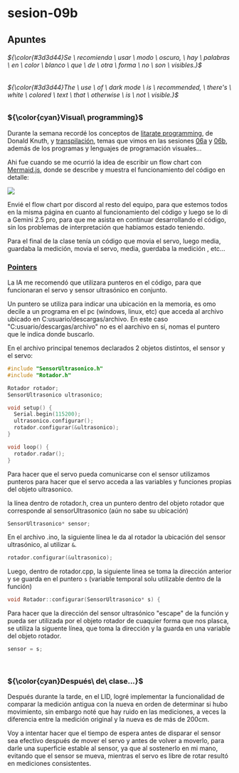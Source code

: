 # sesion-09b

## Apuntes
###### ${\color{#3d3d44}Se \ recomienda \ usar \ modo \ oscuro, \ hay \ palabras \ en \ color \ blanco \ que \ de \ otra \ forma \ no \ son \ visibles.}$ <br/>
###### ${\color{#3d3d44}The \ use \ of \ dark mode \ is \ recommended, \ there's \ white \ colored \ text \ that \ otherwise \ is \ not \ visible.}$ <br/>

### ${\color{cyan}Visual\ programming}$

Durante la semana recordé los conceptos de [litarate programming](https://en.wikipedia.org/wiki/Literate_programming), de Donald Knuth, y [transpilación](https://es.wikipedia.org/wiki/Transpilador), temas que vimos en las sesiones [06a](https://github.com/disenoUDP/dis8645-2025-02-procesos/tree/main/28-FranUDP/sesion-06a) y [06b](https://github.com/disenoUDP/dis8645-2025-02-procesos/tree/main/28-FranUDP/sesion-06b), además de los programas y lenguajes de programación visuales...

Ahi fue cuando se me ocurrió la idea de escribir un flow chart con [Mermaid.js](https://mermaid.js.org/), donde se describe y muestra el funcionamiento del código en detalle:

[![](https://mermaid.ink/img/pako:eNqNU8tu2zAQ_BWCJ4VwAju2bFmHBqnzaNo8gCS9FLosRNphK5IqKTqJH5_UUz6gQPNjXVKNnVzaXgSR2tmZ2VktaWm4oDmdVua-vAPbkNujQp8kN8LOzTVwsKQ0Sgq9ACI0qYDUxslSPj9pIjW-QEUYAz3zlbmQmrEdsrv7jhwW-nD56-exe4uAsvEIkLPwhC0QHhg7WEfk6tKsyPuWn8AcAjFjNTjDGJlZ4MYhErtyYQUqbvlWt8IqqcMtUWYurBMrMkl81VhEok5DlMRvXLoGNKpuYUfJqQfL0VpF5lAZS8DJmUYSggIjG3asiAtqIiQYaxlvnn-syPF_CJWL714KZPmL1NPk8z-kfkgmRtVggSjB346zNDEY0I2w0oTArBWuNppjbo0IVpR0ClXGabf9zpY3AYYi91vrwrW5CHcQOjrUYEHjABhTYGdCH1trLGPrQp9tk_qYXAQPWBRndPXVOLQf0o1cpPSPSPFCwOUUJyH0zqZHO0VS6Ek8f9oszcZ-9IsRST1t7ZlX-xOqDj2XZrs_seN5ci1qa7gvBfE6hBitQih1MVJV96PMBVhUc9qyb31dJJeG2D89pG2RWHgeSy5RphOkiUk-P4X2r2qxeyxvFbWCrhIuHOYl5_GP0qgqyIBHNIFbHHYmhht-uEYKVccN9A7XU0b5EvckJndCO3RmJad5Y73oUIUiIBzpstCEFLS5E0oUNMdX7PatoIVeI6YG_cUY9QKzxs_uaD6FyuHJ1xwacSQBF1dtbjEpXIKJ8bqheZaNhrELzZf0gea9_dHeuDseZtm4m6bDQX_UoY943d1Lh920Nxr0s2zYG6T9dYcuInF3bzwaZf00HWdpt9cfZPvr30GIhTQ?type=png)](https://mermaid.live/edit#pako:eNqNU8tu2zAQ_BWCJ4VwAju2bFmHBqnzaNo8gCS9FLosRNphK5IqKTqJH5_UUz6gQPNjXVKNnVzaXgSR2tmZ2VktaWm4oDmdVua-vAPbkNujQp8kN8LOzTVwsKQ0Sgq9ACI0qYDUxslSPj9pIjW-QEUYAz3zlbmQmrEdsrv7jhwW-nD56-exe4uAsvEIkLPwhC0QHhg7WEfk6tKsyPuWn8AcAjFjNTjDGJlZ4MYhErtyYQUqbvlWt8IqqcMtUWYurBMrMkl81VhEok5DlMRvXLoGNKpuYUfJqQfL0VpF5lAZS8DJmUYSggIjG3asiAtqIiQYaxlvnn-syPF_CJWL714KZPmL1NPk8z-kfkgmRtVggSjB346zNDEY0I2w0oTArBWuNppjbo0IVpR0ClXGabf9zpY3AYYi91vrwrW5CHcQOjrUYEHjABhTYGdCH1trLGPrQp9tk_qYXAQPWBRndPXVOLQf0o1cpPSPSPFCwOUUJyH0zqZHO0VS6Ek8f9oszcZ-9IsRST1t7ZlX-xOqDj2XZrs_seN5ci1qa7gvBfE6hBitQih1MVJV96PMBVhUc9qyb31dJJeG2D89pG2RWHgeSy5RphOkiUk-P4X2r2qxeyxvFbWCrhIuHOYl5_GP0qgqyIBHNIFbHHYmhht-uEYKVccN9A7XU0b5EvckJndCO3RmJad5Y73oUIUiIBzpstCEFLS5E0oUNMdX7PatoIVeI6YG_cUY9QKzxs_uaD6FyuHJ1xwacSQBF1dtbjEpXIKJ8bqheZaNhrELzZf0gea9_dHeuDseZtm4m6bDQX_UoY943d1Lh920Nxr0s2zYG6T9dYcuInF3bzwaZf00HWdpt9cfZPvr30GIhTQ)

Envié el flow chart por discord al resto del equipo, para que estemos todos en la misma página en cuanto al funcionamiento del código y luego se lo di a Gemini 2.5 pro, para que me asista en continuar desarrollando el código, sin los problemas de interpretación que habiamos estado teniendo.

Para el final de la clase tenía un código que movia el servo, luego media, guardaba la medición, movia el servo, media, guerdaba la medición , etc... 

### [Pointers](https://arduinogetstarted.com/es/reference/arduino-reference)

La IA me recomendó que utilizara punteros en el código, para que funcionaran el servo y sensor ultrasónico en conjunto. 

Un puntero se utiliza para indicar una ubicación en la memoria, es omo decile a un programa en el pc (windows, linux, etc) que acceda al archivo ubicado en C:usuario/descargas/archivo. En este caso "C:usuario/descargas/archivo" no es el aarchivo en sí, nomas el puntero que le indica donde buscarlo.

En el archivo principal tenemos declarados 2 objetos distintos, el sensor y el servo:
````ino
#include "SensorUltrasonico.h"
#include "Rotador.h"

Rotador rotador;
SensorUltrasonico ultrasonico;

void setup() {
  Serial.begin(115200);
  ultrasonico.configurar();
  rotador.configurar(&ultrasonico); 
}

void loop() {
  rotador.radar();
}
````
Para hacer que el servo pueda comunicarse con el sensor utilizamos punteros para hacer que el servo acceda a las variables y funciones propias del objeto ultrasonico.

la línea dentro de rotador.h, crea un puntero dentro del objeto rotador que corresponde al sensorUltrasonico (aún no sabe su ubicación)
````cpp
SensorUltrasonico* sensor;
````

En el archivo .ino, la siguiente línea le da al rotador la ubicación del sensor ultrasónico, al utilizar `&`.

````cpp
rotador.configurar(&ultrasonico);
````

Luego, dentro de rotador.cpp, la siguiente linea se toma la dirección anterior y se guarda en el puntero `s` (variable temporal solu utilizable dentro de la función)

````cpp
void Rotador::configurar(SensorUltrasonico* s) {
````

Para hacer que la dirección del sensor ultrasónico "escape" de la función y pueda ser utilizada por el objeto rotador de cuaquier forma que nos plasca, se utiliza la siguente línea, que toma la dirección y la guarda en una variable del objeto rotador.

````cpp
sensor = s;
````
</br>

### ${\color{cyan}Después\ de\ clase...}$

Después durante la tarde, en el LID, logré implementar la funcionalidad de comparar la medición antigua con la nueva en orden de determinar si hubo movimiento, sin embargo noté que hay ruido en las mediciones, a veces la diferencia entre la medición original y la nueva es de más de 200cm.
 
Voy a intentar hacer que el tiempo de espera antes de disparar el sensor sea efectivo después de mover el servo y antes de volver a moverlo, para darle una superficie estable al sensor, ya que al sostenerlo en mi mano, evitando que el sensor se mueva, mientras el servo es libre de rotar resultó en mediciones consistentes.